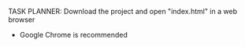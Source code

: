 TASK PLANNER:
Download the project and open "index.html" in a web browser
* Google Chrome is recommended
